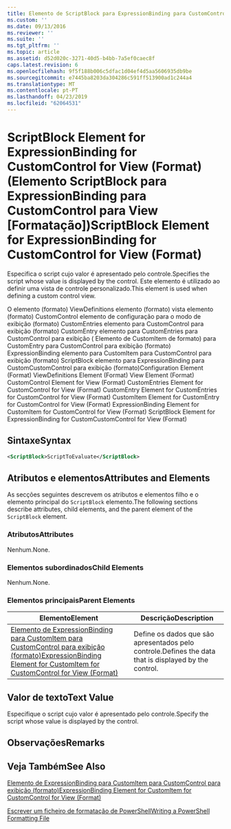 ```yaml
---
title: Elemento de ScriptBlock para ExpressionBinding para CustomControl para exibição (formato) | Documentos da Microsoft
ms.custom: ''
ms.date: 09/13/2016
ms.reviewer: ''
ms.suite: ''
ms.tgt_pltfrm: ''
ms.topic: article
ms.assetid: d52d020c-3271-40d5-b4bb-7a5ef0caec8f
caps.latest.revision: 6
ms.openlocfilehash: 9f5f188b006c5dfac1d04ef4d5aa5606935db9be
ms.sourcegitcommit: e7445ba8203da304286c591ff513900ad1c244a4
ms.translationtype: MT
ms.contentlocale: pt-PT
ms.lasthandoff: 04/23/2019
ms.locfileid: "62064531"
---
```

# <a name="scriptblock-element-for-expressionbinding-for-customcontrol-for-view-format"></a><span data-ttu-id="a22ab-102">ScriptBlock Element for ExpressionBinding for CustomControl for View (Format) (Elemento ScriptBlock para ExpressionBinding para CustomControl para View [Formatação])</span><span class="sxs-lookup"><span data-stu-id="a22ab-102">ScriptBlock Element for ExpressionBinding for CustomControl for View (Format)</span></span>

<span data-ttu-id="a22ab-103">Especifica o script cujo valor é apresentado pelo controle.</span><span class="sxs-lookup"><span data-stu-id="a22ab-103">Specifies the script whose value is displayed by the control.</span></span> <span data-ttu-id="a22ab-104">Este elemento é utilizado ao definir uma vista de controle personalizado.</span><span class="sxs-lookup"><span data-stu-id="a22ab-104">This element is used when defining a custom control view.</span></span>

<span data-ttu-id="a22ab-105">O elemento (formato) ViewDefinitions elemento (formato) vista elemento (formato) CustomControl elemento de configuração para o modo de exibição (formato) CustomEntries elemento para CustomControl para exibição (formato) CustomEntry elemento para CustomEntries para CustomControl para exibição ( Elemento de CustomItem de formato) para CustomEntry para CustomControl para exibição (formato) ExpressionBinding elemento para CustomItem para CustomControl para exibição (formato) ScriptBlock elemento para ExpressionBinding para CustomCustomControl para exibição (formato)</span><span class="sxs-lookup"><span data-stu-id="a22ab-105">Configuration Element (Format) ViewDefinitions Element (Format) View Element (Format) CustomControl Element for View (Format) CustomEntries Element for CustomControl for View (Format) CustomEntry Element for CustomEntries for CustomControl for View (Format) CustomItem Element for CustomEntry for CustomControl for View (Format) ExpressionBinding Element for CustomItem for CustomControl for View (Format) ScriptBlock Element for ExpressionBinding for CustomCustomControl for View (Format)</span></span>

## <a name="syntax"></a><span data-ttu-id="a22ab-106">Sintaxe</span><span class="sxs-lookup"><span data-stu-id="a22ab-106">Syntax</span></span>

```xml
<ScriptBlock>ScriptToEvaluate</ScriptBlock>
```

## <a name="attributes-and-elements"></a><span data-ttu-id="a22ab-107">Atributos e elementos</span><span class="sxs-lookup"><span data-stu-id="a22ab-107">Attributes and Elements</span></span>

<span data-ttu-id="a22ab-108">As secções seguintes descrevem os atributos e elementos filho e o elemento principal do `ScriptBlock` elemento.</span><span class="sxs-lookup"><span data-stu-id="a22ab-108">The following sections describe attributes, child elements, and the parent element of the `ScriptBlock` element.</span></span>

### <a name="attributes"></a><span data-ttu-id="a22ab-109">Atributos</span><span class="sxs-lookup"><span data-stu-id="a22ab-109">Attributes</span></span>

<span data-ttu-id="a22ab-110">Nenhum.</span><span class="sxs-lookup"><span data-stu-id="a22ab-110">None.</span></span>

### <a name="child-elements"></a><span data-ttu-id="a22ab-111">Elementos subordinados</span><span class="sxs-lookup"><span data-stu-id="a22ab-111">Child Elements</span></span>

<span data-ttu-id="a22ab-112">Nenhum.</span><span class="sxs-lookup"><span data-stu-id="a22ab-112">None.</span></span>

### <a name="parent-elements"></a><span data-ttu-id="a22ab-113">Elementos principais</span><span class="sxs-lookup"><span data-stu-id="a22ab-113">Parent Elements</span></span>

|<span data-ttu-id="a22ab-114">Elemento</span><span class="sxs-lookup"><span data-stu-id="a22ab-114">Element</span></span>|<span data-ttu-id="a22ab-115">Descrição</span><span class="sxs-lookup"><span data-stu-id="a22ab-115">Description</span></span>|
|-------------|-----------------|
|[<span data-ttu-id="a22ab-116">Elemento de ExpressionBinding para CustomItem para CustomControl para exibição (formato)</span><span class="sxs-lookup"><span data-stu-id="a22ab-116">ExpressionBinding Element for CustomItem for CustomControl for View (Format)</span></span>](./expressionbinding-element-for-customitem-for-customcontrol-for-view-format.md)|<span data-ttu-id="a22ab-117">Define os dados que são apresentados pelo controle.</span><span class="sxs-lookup"><span data-stu-id="a22ab-117">Defines the data that is displayed by the control.</span></span>|

## <a name="text-value"></a><span data-ttu-id="a22ab-118">Valor de texto</span><span class="sxs-lookup"><span data-stu-id="a22ab-118">Text Value</span></span>

<span data-ttu-id="a22ab-119">Especifique o script cujo valor é apresentado pelo controle.</span><span class="sxs-lookup"><span data-stu-id="a22ab-119">Specify the script whose value is displayed by the control.</span></span>

## <a name="remarks"></a><span data-ttu-id="a22ab-120">Observações</span><span class="sxs-lookup"><span data-stu-id="a22ab-120">Remarks</span></span>

## <a name="see-also"></a><span data-ttu-id="a22ab-121">Veja Também</span><span class="sxs-lookup"><span data-stu-id="a22ab-121">See Also</span></span>

[<span data-ttu-id="a22ab-122">Elemento de ExpressionBinding para CustomItem para CustomControl para exibição (formato)</span><span class="sxs-lookup"><span data-stu-id="a22ab-122">ExpressionBinding Element for CustomItem for CustomControl for View (Format)</span></span>](./expressionbinding-element-for-customitem-for-customcontrol-for-view-format.md)

[<span data-ttu-id="a22ab-123">Escrever um ficheiro de formatação de PowerShell</span><span class="sxs-lookup"><span data-stu-id="a22ab-123">Writing a PowerShell Formatting File</span></span>](./writing-a-powershell-formatting-file.md)
